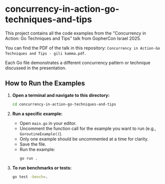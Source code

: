 # concurrency-in-action-go-techniques-and-tips

This project contains all the code examples from the "Concurrency in Action: Go Techniques and Tips" talk from GopherCon Israel 2025.

You can find the PDF of the talk in this repository: `Concurrency in Action-Go Techniques and Tips - gili kamma.pdf`.

Each Go file demonstrates a different concurrency pattern or technique discussed in the presentation.

## How to Run the Examples

1. **Open a terminal and navigate to this directory:**
   ```sh
   cd concurrency-in-action-go-techniques-and-tips
   ```
2. **Run a specific example:**
   - Open `main.go` in your editor.
   - Uncomment the function call for the example you want to run (e.g., `GoroutineExample()`).
   - Only one example should be uncommented at a time for clarity.
   - Save the file.
   - Run the example:
     ```sh
     go run .
     ```

3. **To run benchmarks or tests:**
   ```sh
   go test -bench=.
   ```